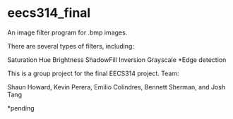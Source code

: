 # eecs314_final
An image filter program for .bmp images.

There are several types of filters, including:

Saturation
Hue
Brightness
ShadowFill
Inversion
Grayscale
*Edge detection 

This is a group project for the final EECS314 project.
Team:

Shaun Howard, Kevin Perera, Emilio Colindres, Bennett Sherman, and Josh Tang

*pending

